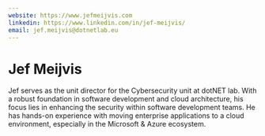 ```yaml
---
website: https://www.jefmeijvis.com
linkedin: https://www.linkedin.com/in/jef-meijvis/
email: jef.meijvis@dotnetlab.eu
---
```


# Jef Meijvis
Jef serves as the unit director for the Cybersecurity unit at dotNET lab.
With a robust foundation in software development and cloud architecture, his focus lies in enhancing the security within software development teams.
He has hands-on experience with moving enterprise applications to a cloud environment, especially in the Microsoft & Azure ecosystem.

